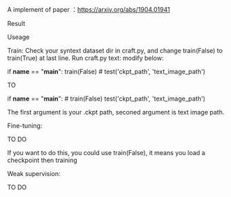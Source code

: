 A implement of paper ：https://arxiv.org/abs/1904.01941

Result


Useage

Train:
Check your syntext dataset dir in craft.py, and change train(False) to train(True) at last line. 
Run craft.py
text:
modify below:

if __name__ == "__main__":
    train(False)
    # test('ckpt_path', 'text_image_path')

TO

if __name__ == "__main__":
    # train(False)
    test('ckpt_path', 'text_image_path')

The first argument is your .ckpt path, seconed argument is text image path.

Fine-tuning:

TO DO

If you want to do this, you could use train(False), it means you load a checkpoint then training

Weak supervision:

TO DO
